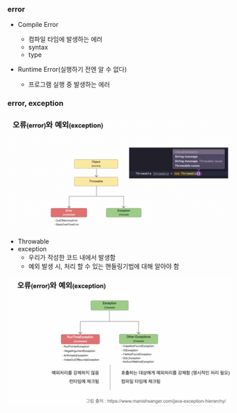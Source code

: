 ### error
- Compile Error
  - 컴파일 타임에 발생하는 에러
  - syntax
  - type

- Runtime Error(실행하기 전엔 알 수 없다)
  - 프로그램 실행 중 발생하는 에러

### error, exception
![img.png](img/02.png)

- Throwable
- exception 
  - 우리가 작성한 코드 내에서 발생함
  - 예외 발생 시, 처리 할 수 있는 핸들링기법에 대해 알아야 함

![img.png](img/03.png)

